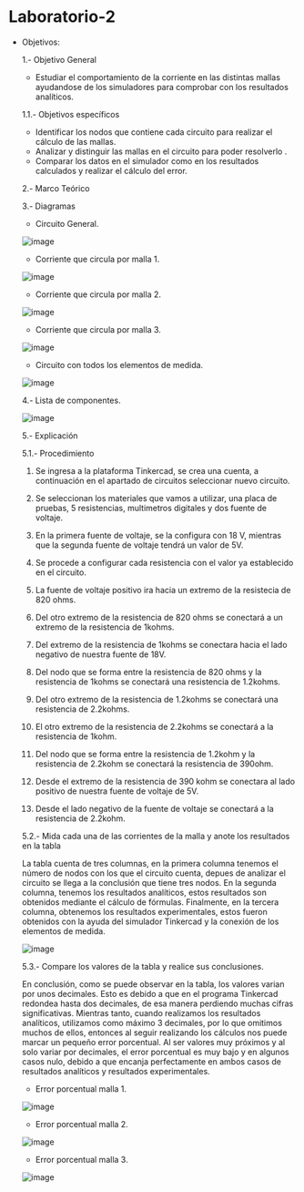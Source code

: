 # Laboratorio-2
 * Objetivos:
 
   1.- Objetivo General
   - Estudiar el comportamiento de la corriente en las distintas mallas ayudandose de los simuladores para comprobar con los resultados analíticos.
   
   1.1.- Objetivos específicos
   - Identificar los nodos que contiene cada circuito para realizar el cálculo de las mallas.
   - Analizar y distinguir las mallas en el circuito para poder resolverlo .
   - Comparar los datos en el simulador como en los resultados calculados y realizar el cálculo del error.
   
   2.- Marco Teórico
   
   
   
   3.- Diagramas
   
   * Circuito General.
   
   ![image](https://user-images.githubusercontent.com/76132461/103947678-7d5f8e00-5106-11eb-8cbb-14cea254fbe2.png)
   
   * Corriente que circula por malla 1.
   
   ![image](https://user-images.githubusercontent.com/76132461/103947723-8f413100-5106-11eb-9bd4-5eb2a0ac532c.png)
   
   * Corriente que circula por malla 2.
   
   ![image](https://user-images.githubusercontent.com/76132461/103947767-a2540100-5106-11eb-978f-b3371e54bc93.png)
   
   * Corriente que circula por malla 3.
   
   ![image](https://user-images.githubusercontent.com/76132461/103947801-af70f000-5106-11eb-88d5-dc3f502c64a9.png)
   
   * Circuito con todos los elementos de medida.
   
   ![image](https://user-images.githubusercontent.com/76132461/103947830-be57a280-5106-11eb-8151-36130ed3b32c.png)
   
   4.- Lista de componentes.
   
   ![image](https://user-images.githubusercontent.com/76132461/103948983-aed95900-5108-11eb-8151-e0721713d954.png)
   
   5.- Explicación
   
   5.1.- Procedimiento 
   
   1. Se ingresa a la plataforma Tinkercad, se crea una cuenta, a continuación en el apartado de circuitos seleccionar nuevo circuito.
   
   2. Se seleccionan los materiales que vamos a utilizar, una placa de pruebas, 5 resistencias, multimetros digitales y dos fuente de voltaje.
   
   3. En la primera fuente de voltaje, se la configura con 18 V, mientras que la segunda fuente de voltaje tendrá un valor de 5V.
   
   4. Se procede a configurar cada resistencia con el valor ya establecido en el circuito.
   
   5. La fuente de voltaje positivo ira hacia un extremo de la resistecia de 820 ohms.
   
   6. Del otro extremo de la resistencia de 820 ohms se conectará a un extremo de la resistencia de 1kohms.
   
   7. Del extremo de la resistencia de 1kohms se conectara hacia el lado negativo de nuestra fuente de 18V.
   
   8. Del nodo que se forma entre la resistencia de 820 ohms y la resistencia de 1kohms se conectará una resistencia de  1.2kohms.
   
   9. Del otro extremo de la resistencia de 1.2kohms se conectará una resistencia de 2.2kohms.
   
   10. El otro extremo de la resistencia de 2.2kohms se conectará a la resistencia de 1kohm.
   
   11. Del nodo que se forma entre la resistencia de 1.2kohm y la resistencia de 2.2kohm se conectará la resistencia de 390ohm.
   
   12. Desde el extremo de la resistencia de 390 kohm se conectara al lado positivo de nuestra fuente de voltaje de 5V.
   
   13. Desde el lado negativo de la fuente de voltaje se conectará a la resistencia de 2.2kohm.
   
   5.2.- Mida cada una de las corrientes de la malla y anote los resultados en la tabla
   
   La tabla cuenta de tres columnas, en la primera columna tenemos el número de nodos con los que el circuito cuenta, depues de analizar el circuito se llega a la conclusión que tiene tres nodos. En la segunda columna, tenemos los resultados analíticos, estos resultados son obtenidos mediante el cálculo de fórmulas. Finalmente, en la tercera columna, obtenemos los resultados experimentales, estos fueron obtenidos con la ayuda del simulador Tinkercad y la conexión de los elementos de medida.
   
   ![image](https://user-images.githubusercontent.com/76132461/103951411-9ff4a580-510c-11eb-8b0a-0b4bb28cf2dc.png)
   
   5.3.- Compare los valores de la tabla y realice sus conclusiones.
   
   En conclusión, como se puede observar en la tabla, los valores varian por unos decimales. Esto es debido a que en el programa Tinkercad redondea hasta dos decimales, de esa manera perdiendo muchas cifras significativas. Mientras tanto, cuando realizamos los resultados analíticos, utilizamos como máximo 3 decimales, por lo que omitimos muchos de ellos, entonces al seguir realizando los cálculos nos puede marcar un pequeño error porcentual.
   Al ser valores muy próximos y al solo variar por decimales, el error porcentual es muy bajo y en algunos casos nulo, debido a que encanja perfectamente en ambos casos de resultados analíticos y resultados experimentales.
   
   * Error porcentual malla 1.
   
   ![image](https://user-images.githubusercontent.com/76132461/103953749-b3097480-5110-11eb-9d03-82223dd67807.png)
   
   * Error porcentual malla 2.
   
   ![image](https://user-images.githubusercontent.com/76132461/103953781-c3215400-5110-11eb-99b1-348b6ec955e0.png)
   
   * Error porcentual malla 3.
   
   ![image](https://user-images.githubusercontent.com/76132461/103953808-cf0d1600-5110-11eb-9a3a-11f7a0dace58.png)
   
   
 
   
   
   
   
   
